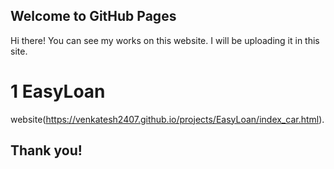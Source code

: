 ## Welcome to GitHub Pages

Hi there! You can see my works on this website.
I will be uploading it in this site.



# 1 EasyLoan

website(https://venkatesh2407.github.io/projects/EasyLoan/index_car.html).
## Thank you!

